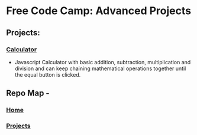 # Free Code Camp: Advanced Projects
## Projects:
### [Calculator](calculator)
  * Javascript Calculator with basic addition, subtraction, multiplication and division and can keep chaining mathematical operations together until the equal button is clicked.

## Repo Map -
### [Home](https://github.com/bddowningjennings-dev/free-code-camp)
### [Projects](..)